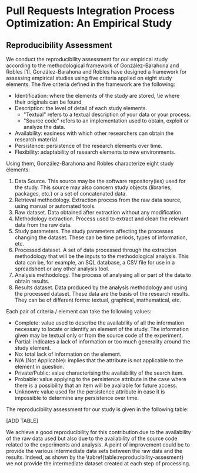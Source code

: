 # Pull Requests Integration Process Optimization: An Empirical Study

## Reproducibility Assessment

We conduct the reproducibility assessment for our empirical study according to the methodological framework of González-Barahona and Robles [1]. González-Barahona and Robles have designed a framework for assessing empirical studies using five criteria applied on eight study elements. The five criteria defined in the framework are the following:

- Identification: where the elements of the study are stored, \ie where their originals can be found
- Description: the level of detail of each study elements. 
    - "Textual" refers to a textual description of your data or your process.
    - "Source code" refers to an implementation used to obtain, exploit or analyze the data.
- Availability: easiness with which other researchers can obtain the research material.
- Persistence: persistence of the research elements over time.
- Flexibility: adaptability of research elements to new environments.

Using them, González-Barahona and Robles characterize eight study elements:

1. Data Source. This source may be the software repository(ies) used for the study. This source may also concern study objects (libraries, packages, etc.) or a set of concatenated data.
2.  Retrieval methodology. Extraction process from the raw data source, using manual or automated tools.
3.  Raw dataset. Data obtained after extraction without any modification.
4.  Methodology extraction. Process used to extract and clean the relevant data from the raw data.
5.  Study parameters. The study parameters affecting the processes changing the dataset. These can be time periods, types of information, etc.
6.  Processed dataset. A set of data processed through the extraction methodology that will be the inputs to the methodological analysis. This data can be, for example, an SQL database, a CSV file for use in a spreadsheet or any other analysis tool.
7.  Analysis methodology. The process of analysing all or part of the data to obtain results.
8.  Results dataset. Data produced by the analysis methodology and using the processed dataset. These data are the basis of the research results. They can be of different forms: textual, graphical, mathematical, etc.

Each pair of criteria / element can take the following values:

-  Complete: value used to describe the availability of all the information necessary to locate or identify an element of the study. The information given may be textual only or from the source code of the experiment.
- Partial: indicates a lack of information or too much generality around the study element.
- No: total lack of information on the element.
- N/A (Not Applicable): implies that the attribute is not applicable to the element in question.
- Private/Public: value characterising the availability of the search item.
- Probable: value applying to the persistence attribute in the case where there is a possibility that an item will be available for future access.
- Unknown: value used for the persistence attribute in case it is impossible to determine any persistence over time.

The reproducibility assessment for our study is given in the following table:

[ADD TABLE]

We achieve a good reproducibility for this contribution due to the availability of the raw data used but also due to the availability of the source code related to the experiments and analysis. A point of improvement could be to provide the various intermediate data sets between the raw data and the results. Indeed, as shown by the \tabref{table:reproducibility-assesment} we not provide the intermediate dataset created at each step of processing.
